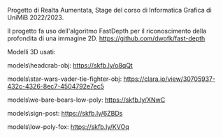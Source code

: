 Progetto di Realta Aumentata, Stage del corso di Informatica Grafica di UniMiB 2022/2023.


Il progetto fa uso dell'algoritmo FastDepth per il riconoscimento della profondita di una immagine 2D.
https://github.com/dwofk/fast-depth


Modelli 3D usati:

models\headcrab-obj: https://skfb.ly/o8qQt

models\star-wars-vader-tie-fighter-obj: https://clara.io/view/30705937-432c-4326-8ec7-4504792e7ec5

models\we-bare-bears-low-poly: https://skfb.ly/XNwC

models\sign-post: https://skfb.ly/6ZBDs

models\low-poly-fox: https://skfb.ly/KVOq